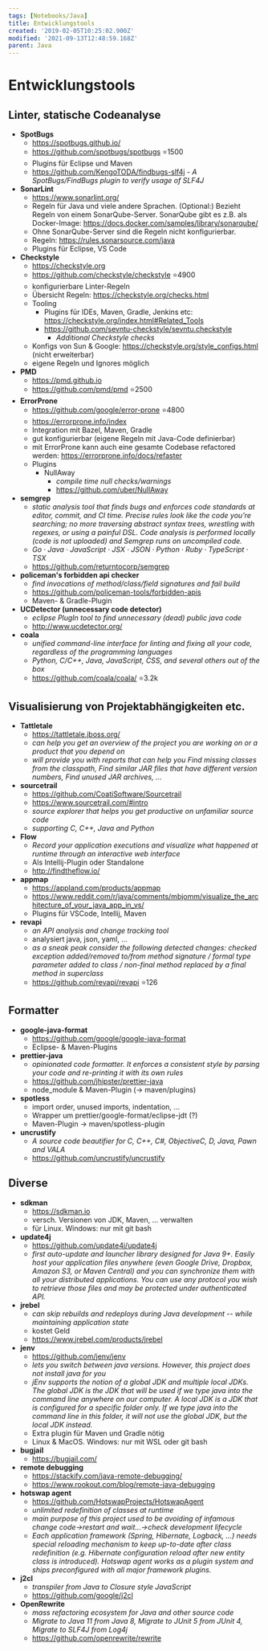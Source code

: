 ```yaml
---
tags: [Notebooks/Java]
title: Entwicklungstools
created: '2019-02-05T10:25:02.900Z'
modified: '2021-09-13T12:48:59.168Z'
parent: Java
---
```


# Entwicklungstools

## Linter, statische Codeanalyse
- **SpotBugs**
  - <https://spotbugs.github.io/>
  - <https://github.com/spotbugs/spotbugs> ⭐1500
  - Plugins für Eclipse und Maven
  - <https://github.com/KengoTODA/findbugs-slf4j> - *A SpotBugs/FindBugs plugin to verify usage of SLF4J*
- **SonarLint**
  - <https://www.sonarlint.org/>
  - Regeln für Java und viele andere Sprachen. (Optional:) Bezieht Regeln von einem SonarQube-Server. SonarQube gibt es z.B. als Docker-Image: <https://docs.docker.com/samples/library/sonarqube/>
  - Ohne SonarQube-Server sind die Regeln nicht konfigurierbar.
  - Regeln: <https://rules.sonarsource.com/java>
  - Plugins für Eclipse, VS Code
- **Checkstyle**
  - <https://checkstyle.org>
  - <https://github.com/checkstyle/checkstyle> ⭐4900
  - konfigurierbare Linter-Regeln
  - Übersicht Regeln: <https://checkstyle.org/checks.html>
  - Tooling
    - Plugins für IDEs, Maven, Gradle, Jenkins etc: <https://checkstyle.org/index.html#Related_Tools>
    - <https://github.com/sevntu-checkstyle/sevntu.checkstyle>
      - *Additional Checkstyle checks*
  - Konfigs von Sun & Google: <https://checkstyle.org/style_configs.html> (nicht erweiterbar)
  - eigene Regeln und Ignores möglich
- **PMD**
  - <https://pmd.github.io>
  - <https://github.com/pmd/pmd> ⭐2500
- **ErrorProne**
  - <https://github.com/google/error-prone> ⭐4800
  - <https://errorprone.info/index>
  - Integration mit Bazel, Maven, Gradle
  - gut konfigurierbar (eigene Regeln mit Java-Code definierbar)
  - mit ErrorProne kann auch eine gesamte Codebase refactored werden: <https://errorprone.info/docs/refaster>
  - Plugins
    - NullAway
      - *compile time null checks/warnings*
      - <https://github.com/uber/NullAway>
- **semgrep**
  - *static analysis tool that finds bugs and enforces code standards at editor, commit, and CI time. Precise rules look like the code you’re searching; no more traversing abstract syntax trees, wrestling with regexes, or using a painful DSL. Code analysis is performed locally (code is not uploaded) and Semgrep runs on uncompiled code.*
  - *Go · Java · JavaScript · JSX · JSON · Python · Ruby · TypeScript · TSX*
  - <https://github.com/returntocorp/semgrep>
- **policeman's forbidden api checker**
  - *find invocations of method/class/field signatures and fail build*
  - <https://github.com/policeman-tools/forbidden-apis>
  - Maven- & Gradle-Plugin
- **UCDetector (unnecessary code detector)**
  - *eclipse PlugIn tool to find unnecessary (dead) public java code*
  - <http://www.ucdetector.org/>
- **coala**
  - *unified command-line interface for linting and fixing all your code, regardless of the programming languages*
  - *Python, C/C++, Java, JavaScript, CSS, and several others out of the box*
  - <https://github.com/coala/coala/> ⭐3.2k


## Visualisierung von Projektabhängigkeiten etc.
- **Tattletale**
  - <https://tattletale.jboss.org/>
  - *can help you get an overview of the project you are working on or a product that you depend on*
  - *will provide you with reports that can help you Find missing classes from the classpath, Find similar JAR files that have different version numbers, Find unused JAR archives, ...*
- **sourcetrail**
  - <https://github.com/CoatiSoftware/Sourcetrail>
  - <https://www.sourcetrail.com/#intro>
  - *source explorer that helps you get productive on unfamiliar source code*
  - *supporting C, C++, Java and Python*
- **Flow**
  - *Record your application executions and visualize what happened at runtime through an interactive web interface*
  - Als Intellij-Plugin oder Standalone
  - <http://findtheflow.io/>
- **appmap**
  - <https://appland.com/products/appmap>
  - <https://www.reddit.com/r/java/comments/mbjomm/visualize_the_architecture_of_your_java_app_in_vs/>
  - Plugins für VSCode, Intellij, Maven
- **revapi**
  - *an API analysis and change tracking tool*
  - analysiert java, json, yaml, ...
  - *as a sneak peak consider the following detected changes: checked exception added/removed to/from method signature / formal type parameter added to class / non-final method replaced by a final method in superclass*
  - <https://github.com/revapi/revapi> ⭐126


## Formatter
- **google-java-format**
  - <https://github.com/google/google-java-format>
  - Eclipse- & Maven-Plugins
- **prettier-java**
  - *opinionated code formatter. It enforces a consistent style by parsing your code and re-printing it with its own rules*
  - <https://github.com/jhipster/prettier-java>
  - node_module & Maven-Plugin (→ maven/plugins)
- **spotless**
  - import order, unused imports, indentation, ...
  - Wrapper um prettier/google-format/eclipse-jdt (?)
  - Maven-Plugin → maven/spotless-plugin
- **uncrustify**
  - *A source code beautifier for C, C++, C#, ObjectiveC, D, Java, Pawn and VALA*
  - <https://github.com/uncrustify/uncrustify>


## Diverse
- **sdkman**
  - <https://sdkman.io>
  - versch. Versionen von JDK, Maven, ... verwalten
  - für Linux. Windows: nur mit git bash
- **update4j**
  - <https://github.com/update4j/update4j>
  - *first auto-update and launcher library designed for Java 9+. Easily host your application files anywhere (even Google Drive, Dropbox, Amazon S3, or Maven Central) and you can synchronize them with all your distributed applications. You can use any protocol you wish to retrieve those files and may be protected under authenticated API.*
- **jrebel**
  - *can skip rebuilds and redeploys during Java development -- while maintaining application state*
  - kostet Geld
  - <https://www.jrebel.com/products/jrebel>
- **jenv**
  - <https://github.com/jenv/jenv>
  - *lets you switch between java versions. However, this project does not install java for you*
  - *jEnv supports the notion of a global JDK and multiple local JDKs. The global JDK is the JDK that will be used if we type java into the command line anywhere on our computer. A local JDK is a JDK that is configured for a specific folder only. If we type java into the command line in this folder, it will not use the global JDK, but the local JDK instead.*
  - Extra plugin für Maven und Gradle nötig
  - Linux & MacOS. Windows: nur mit WSL oder git bash
- **bugjail**
  - <https://bugjail.com/>
- **remote debugging**
  - <https://stackify.com/java-remote-debugging/>
  - <https://www.rookout.com/blog/remote-java-debugging>
- **hotswap agent**
  - <https://github.com/HotswapProjects/HotswapAgent>
  - *unlimited redefinition of classes at runtime*
  - *main purpose of this project used to be avoiding of infamous change code->restart and wait...->check development lifecycle*
  - *Each application framework (Spring, Hibernate, Logback, ...) needs special reloading mechanism to keep up-to-date after class redefinition (e.g. Hibernate configuration reload after new entity class is introduced). Hotswap agent works as a plugin system and ships preconfigured with all major framework plugins.*
- **j2cl**
  - *transpiler from Java to Closure style JavaScript*
  - <https://github.com/google/j2cl>
- **OpenRewrite**
  - *mass refactoring ecosystem for Java and other source code*
  - *Migrate to Java 11 from Java 8, Migrate to JUnit 5 from JUnit 4, Migrate to SLF4J from Log4j*
  - <https://github.com/openrewrite/rewrite>
